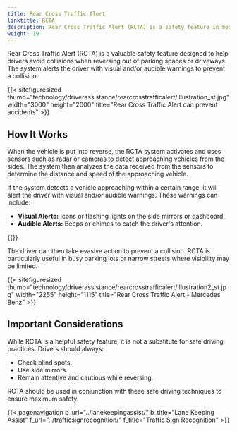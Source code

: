 ```yaml
---
title: Rear Cross Traffic Alert
linktitle: RCTA
description: Rear Cross Traffic Alert (RCTA) is a safety feature in modern cars that uses sensors to detect approaching vehicles from the side when backing out of a parking space or driveway.
weight: 19
---
```

<!-- markdownlint-disable MD033 -->

Rear Cross Traffic Alert (RCTA) is a valuable safety feature designed to help drivers avoid collisions when reversing out of parking spaces or driveways. The system alerts the driver with visual and/or audible warnings to prevent a collision.

{{< sitefiguresized thumb="technology/driverassistance/rearcrosstrafficalert/illustration_st.jpg" width="3000" height="2000" title="Rear Cross Traffic Alert can prevent accidents" >}}

## How It Works

When the vehicle is put into reverse, the RCTA system activates and uses sensors such as radar or cameras to detect approaching vehicles from the sides. The system then analyzes the data received from the sensors to determine the distance and speed of the approaching vehicle.

If the system detects a vehicle approaching within a certain range, it will alert the driver with visual and/or audible warnings. These warnings can include:

- **Visual Alerts:** Icons or flashing lights on the side mirrors or dashboard.
- **Audible Alerts:** Beeps or chimes to catch the driver's attention.

{{<evkxdisplayaddarticle />}}

The driver can then take evasive action to prevent a collision. RCTA is particularly useful in busy parking lots or narrow streets where visibility may be limited.

{{< sitefiguresized thumb="technology/driverassistance/rearcrosstrafficalert/illustration2_st.jpg" width="2255" height="1115" title="Rear Cross Traffic Alert - Mercedes Benz" >}}

## Important Considerations

While RCTA is a helpful safety feature, it is not a substitute for safe driving practices. Drivers should always:

- Check blind spots.
- Use side mirrors.
- Remain attentive and cautious while reversing.

RCTA should be used in conjunction with these safe driving techniques to ensure maximum safety.

{{< pagenavigation b_url="../lanekeepingassist/" b_title="Lane Keeping Assist" f_url="../trafficsignrecognition/" f_title="Traffic Sign Recognition" >}}